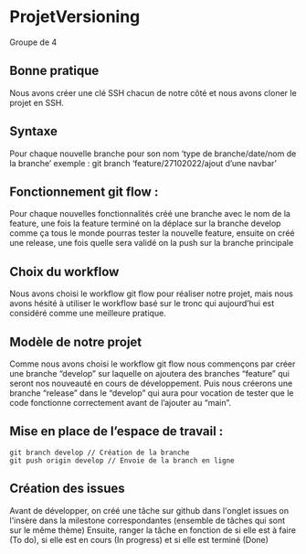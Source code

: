 # ProjetVersioning

Groupe de 4

## Bonne pratique

Nous avons créer une clé SSH chacun de notre côté et nous avons cloner le projet en SSH.

## Syntaxe

Pour chaque nouvelle branche pour son nom ‘type de branche/date/nom de la branche’
exemple : git branch ‘feature/27102022/ajout d’une navbar’

## Fonctionnement git flow :

Pour chaque nouvelles fonctionnalités créé une branche avec le nom de la feature,
une fois la feature terminé on la déplace sur la branche develop comme ça tous
le monde pourras tester la nouvelle feature,
ensuite on créé une release, une fois quelle sera validé on la push sur la branche principale

## Choix du workflow

Nous avons choisi le workflow git flow pour réaliser notre projet, mais nous avons hésité à utiliser le workflow basé sur le tronc qui aujourd’hui est considéré comme une meilleure pratique.

## Modèle de notre projet

Comme nous avons choisi le workflow git flow nous commençons par créer une branche “develop” sur laquelle on ajoutera des branches “feature” qui seront nos nouveauté en cours de développement. Puis nous créerons une branche “release” dans le “develop” qui aura pour vocation de tester que le code fonctionne correctement avant de l’ajouter au “main”.

## Mise en place de l’espace de travail :

```
git branch develop // Création de la branche
git push origin develop // Envoie de la branch en ligne

```

## Création des issues

Avant de développer, on créé une tâche sur github dans l'onglet issues on l'insère dans la milestone correspondantes (ensemble de tâches qui sont sur le même thème)
Ensuite, ranger la tâche en fonction de si elle est à faire (To do), si elle est en cours (In progress) et si elle est terminé (Done)
